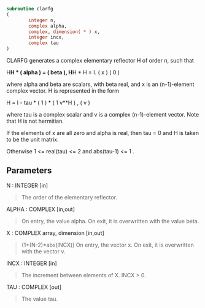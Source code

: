 ```fortran
subroutine clarfg
(
        integer n,
        complex alpha,
        complex, dimension( * ) x,
        integer incx,
        complex tau
)
```

CLARFG generates a complex elementary reflector H of order n, such
that

H**H * ( alpha ) = ( beta ),   H**H * H = I.
(   x   )   (   0  )

where alpha and beta are scalars, with beta real, and x is an
(n-1)-element complex vector. H is represented in the form

H = I - tau * ( 1 ) * ( 1 v**H ) ,
( v )

where tau is a complex scalar and v is a complex (n-1)-element
vector. Note that H is not hermitian.

If the elements of x are all zero and alpha is real, then tau = 0
and H is taken to be the unit matrix.

Otherwise  1 <= real(tau) <= 2  and  abs(tau-1) <= 1 .

## Parameters
N : INTEGER [in]
> The order of the elementary reflector.

ALPHA : COMPLEX [in,out]
> On entry, the value alpha.
> On exit, it is overwritten with the value beta.

X : COMPLEX array, dimension [in,out]
> (1+(N-2)*abs(INCX))
> On entry, the vector x.
> On exit, it is overwritten with the vector v.

INCX : INTEGER [in]
> The increment between elements of X. INCX > 0.

TAU : COMPLEX [out]
> The value tau.
